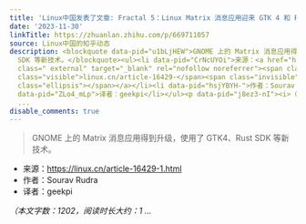 ```yaml
---
title: 'Linux中国发表了文章: Fractal 5：Linux Matrix 消息应用迎来 GTK 4 和 Rust SDK 的升级 | Linux 中国'
date: '2023-11-30'
linkTitle: https://zhuanlan.zhihu.com/p/669711057
source: Linux中国的知乎动态
description: <blockquote data-pid="u1bLjHEW">GNOME 上的 Matrix 消息应用得到升级，使用了 GTK4、Rust
  SDK 等新技术。</blockquote><ul><li data-pid="CrNcUYOi">来源：<a href="https://linux.cn/article-16429-1.html"
  class=" external" target="_blank" rel="nofollow noreferrer"><span class="invisible">https://</span><span
  class="visible">linux.cn/article-16429-</span><span class="invisible">1.html</span><span
  class="ellipsis"></span></a></li><li data-pid="hsjYBYH-">作者：Sourav Rudra</li><li
  data-pid="ZLo4_mLp">译者：geekpi</li></ul><p data-pid="j8ez3-nI"><i>（本文字数：1202，阅读时长大约：1
  ...
disable_comments: true
---
```

<blockquote data-pid="u1bLjHEW">GNOME 上的 Matrix 消息应用得到升级，使用了 GTK4、Rust SDK 等新技术。</blockquote><ul><li data-pid="CrNcUYOi">来源：<a href="https://linux.cn/article-16429-1.html" class=" external" target="_blank" rel="nofollow noreferrer"><span class="invisible">https://</span><span class="visible">linux.cn/article-16429-</span><span class="invisible">1.html</span><span class="ellipsis"></span></a></li><li data-pid="hsjYBYH-">作者：Sourav Rudra</li><li data-pid="ZLo4_mLp">译者：geekpi</li></ul><p data-pid="j8ez3-nI"><i>（本文字数：1202，阅读时长大约：1 ...